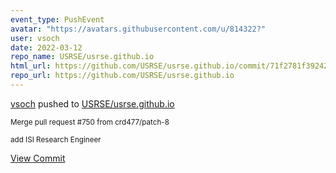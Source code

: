 ```yaml
---
event_type: PushEvent
avatar: "https://avatars.githubusercontent.com/u/814322?"
user: vsoch
date: 2022-03-12
repo_name: USRSE/usrse.github.io
html_url: https://github.com/USRSE/usrse.github.io/commit/71f2781f39242ebd10f97fa0a88622f84c7a509e
repo_url: https://github.com/USRSE/usrse.github.io
---
```


<a href='https://github.com/vsoch' target='_blank'>vsoch</a> pushed to <a href='https://github.com/USRSE/usrse.github.io' target='_blank'>USRSE/usrse.github.io</a>

<small>Merge pull request #750 from crd477/patch-8

add ISI Research Engineer</small>

<a href='https://github.com/USRSE/usrse.github.io/commit/71f2781f39242ebd10f97fa0a88622f84c7a509e' target='_blank'>View Commit</a>